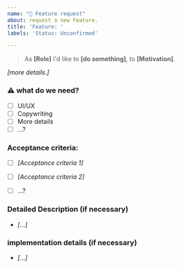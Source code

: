 ```yaml
---
name: "👶 Feature request"
about: request a new Feature.
title: 'Feature: '
labels: 'Status: Unconfirmed'

---
```



> As **[Role]** I'd like to
> **[do something]**,
> to **[Motivation]**.

_[more details.]_

### ⚠️ what do we need?

- [ ] UI/UX
- [ ] Copywriting
- [ ] More details 
- [ ] ...?

### Acceptance criteria:

- [ ] _[Acceptance criteria 1]_
- [ ] _[Acceptance criteria 2]_
- [ ] ...?


### Detailed Description (if necessary)
- _[...]_

### implementation details (if necessary)
- _[...]_
